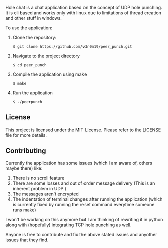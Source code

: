 Hole chat is a chat application based on the concept of UDP hole punching. It is cli based and works only with linux due to limitations of thread creation and other stuff in windows. 

To use the application:

1. Clone the repository:

    ```$ git clone https://github.com/v3n0m19/peer_punch.git``` 

2. Navigate to the project directory

    ```$ cd peer_punch```

3. Compile the application using make

    ```$ make```

4. Run the application

    ```$ ./peerpunch```

## License

This project is licensed under the MIT License. Please refer to the LICENSE file for more details.

## Contributing

Currently the application has some issues (which I am aware of, others maybe there) like:
1. There is no scroll feature
2. There are some losses and out of order message delivery (This is an inherent problem in UDP )
3. The messages aren't encrypted
4. The indentation of terminal changes after running the application (which is currently fixed by running the reset command everytime someone runs make)

I won't be working on this anymore but I am thinking of rewriting it in python along with (hopefully) integrating TCP hole punching as well.

Anyone is free to contribute and fix the above stated issues and anyother issues that they find.
